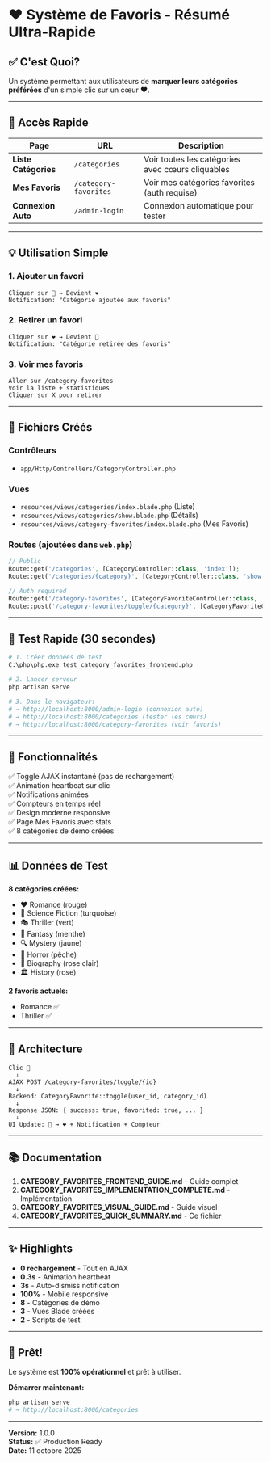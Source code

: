 # ❤️ Système de Favoris - Résumé Ultra-Rapide

## ✅ C'est Quoi?

Un système permettant aux utilisateurs de **marquer leurs catégories préférées** d'un simple clic sur un cœur ❤️.

---

## 🚀 Accès Rapide

| Page | URL | Description |
|------|-----|-------------|
| **Liste Catégories** | `/categories` | Voir toutes les catégories avec cœurs cliquables |
| **Mes Favoris** | `/category-favorites` | Voir mes catégories favorites (auth requise) |
| **Connexion Auto** | `/admin-login` | Connexion automatique pour tester |

---

## 💡 Utilisation Simple

### 1. Ajouter un favori
```
Cliquer sur 🤍 → Devient ❤️
Notification: "Catégorie ajoutée aux favoris"
```

### 2. Retirer un favori
```
Cliquer sur ❤️ → Devient 🤍
Notification: "Catégorie retirée des favoris"
```

### 3. Voir mes favoris
```
Aller sur /category-favorites
Voir la liste + statistiques
Cliquer sur X pour retirer
```

---

## 📁 Fichiers Créés

### Contrôleurs
- `app/Http/Controllers/CategoryController.php`

### Vues
- `resources/views/categories/index.blade.php` (Liste)
- `resources/views/categories/show.blade.php` (Détails)
- `resources/views/category-favorites/index.blade.php` (Mes Favoris)

### Routes (ajoutées dans `web.php`)
```php
// Public
Route::get('/categories', [CategoryController::class, 'index']);
Route::get('/categories/{category}', [CategoryController::class, 'show']);

// Auth required
Route::get('/category-favorites', [CategoryFavoriteController::class, 'index']);
Route::post('/category-favorites/toggle/{category}', [CategoryFavoriteController::class, 'toggle']);
```

---

## 🧪 Test Rapide (30 secondes)

```bash
# 1. Créer données de test
C:\php\php.exe test_category_favorites_frontend.php

# 2. Lancer serveur
php artisan serve

# 3. Dans le navigateur:
# → http://localhost:8000/admin-login (connexion auto)
# → http://localhost:8000/categories (tester les cœurs)
# → http://localhost:8000/category-favorites (voir favoris)
```

---

## 🎯 Fonctionnalités

✅ Toggle AJAX instantané (pas de rechargement)  
✅ Animation heartbeat sur clic  
✅ Notifications animées  
✅ Compteurs en temps réel  
✅ Design moderne responsive  
✅ Page Mes Favoris avec stats  
✅ 8 catégories de démo créées  

---

## 📊 Données de Test

**8 catégories créées:**
- ❤️ Romance (rouge)
- 🚀 Science Fiction (turquoise)
- 🎭 Thriller (vert)
- 🐉 Fantasy (menthe)
- 🔍 Mystery (jaune)
- 👻 Horror (pêche)
- 👤 Biography (rose clair)
- 🏛️ History (rose)

**2 favoris actuels:**
- Romance ✅
- Thriller ✅

---

## 🔧 Architecture

```
Clic 🤍 
  ↓
AJAX POST /category-favorites/toggle/{id}
  ↓
Backend: CategoryFavorite::toggle(user_id, category_id)
  ↓
Response JSON: { success: true, favorited: true, ... }
  ↓
UI Update: 🤍 → ❤️ + Notification + Compteur
```

---

## 📚 Documentation

1. **CATEGORY_FAVORITES_FRONTEND_GUIDE.md** - Guide complet
2. **CATEGORY_FAVORITES_IMPLEMENTATION_COMPLETE.md** - Implémentation
3. **CATEGORY_FAVORITES_VISUAL_GUIDE.md** - Guide visuel
4. **CATEGORY_FAVORITES_QUICK_SUMMARY.md** - Ce fichier

---

## ✨ Highlights

- **0 rechargement** - Tout en AJAX
- **0.3s** - Animation heartbeat
- **3s** - Auto-dismiss notification
- **100%** - Mobile responsive
- **8** - Catégories de démo
- **3** - Vues Blade créées
- **2** - Scripts de test

---

## 🎉 Prêt!

Le système est **100% opérationnel** et prêt à utiliser.

**Démarrer maintenant:**
```bash
php artisan serve
# → http://localhost:8000/categories
```

---

**Version:** 1.0.0  
**Status:** ✅ Production Ready  
**Date:** 11 octobre 2025
